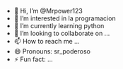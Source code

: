 - 👋 Hi, I’m @Mrpower123
- 👀 I’m interested in la programacion
- 🌱 I’m currently learning  python
- 💞️ I’m looking to collaborate on ...
- 📫 How to reach me ...
- 😄 Pronouns: sr_poderoso
- ⚡ Fun fact: ...

<!---
Mrpower123/Mrpower123 is a ✨ special ✨ repository because its `README.md` (this file) appears on your GitHub profile.
You can click the Preview link to take a look at your changes.
--->
